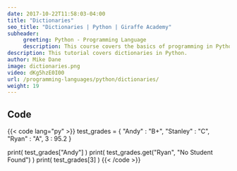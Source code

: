 ```yaml
---
date: 2017-10-22T11:58:03-04:00
title: "Dictionaries"
seo_title: "Dictionaries | Python | Giraffe Academy"
subheader:
     greeting: Python - Programming Language
     description: This course covers the basics of programming in Python. Work your way through the videos and we'll teach you everything you need to know to start your programming journey!
description: This tutorial covers dictionaries in Python.
author: Mike Dane
image: dictionaries.png
video: dKg5hzE0I00
url: /programming-languages/python/dictionaries/
weight: 19
---
```


## Code

{{< code lang="py" >}}
test_grades = {
    "Andy" : "B+",
    "Stanley" : "C",
    "Ryan" : "A",
    3 : 95.2
}

print( test_grades["Andy"] )
print( test_grades.get("Ryan", "No Student Found") )
print( test_grades[3] )
{{< /code >}}